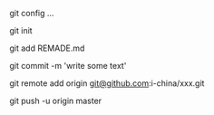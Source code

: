 git config ...



git init

git add REMADE.md

git commit -m 'write some text'

git remote add origin git@github.com:i-china/xxx.git

git push -u origin master
